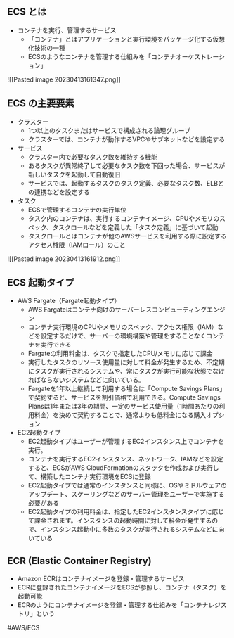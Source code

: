 
## ECS とは

- コンテナを実行、管理するサービス
	- 「コンテナ」とはアプリケーションと実行環境をパッケージ化する仮想化技術の一種
	- ECSのようなコンテナを管理する仕組みを「コンテナオーケストレーション」

![[Pasted image 20230413161347.png]]

## ECS の主要要素


- クラスター  
	- 1つ以上のタスクまたはサービスで構成される論理グループ
	- クラスターでは、コンテナが動作するVPCやサブネットなどを設定する  
- サービス  
	- クラスター内で必要なタスク数を維持する機能
	- あるタスクが異常終了して必要なタスク数を下回った場合、サービスが新しいタスクを起動して自動復旧
	- サービスでは、起動するタスクのタスク定義、必要なタスク数、ELBとの連携などを設定する
- タスク  
	- ECSで管理するコンテナの実行単位
	- タスク内のコンテナは、実行するコンテナイメージ、CPUやメモリのスペック、タスクロールなどを定義した「タスク定義」に基づいて起動
	- タスクロールとはコンテナが他のAWSサービスを利用する際に設定するアクセス権限（IAMロール）のこと  


![[Pasted image 20230413161912.png]]


## ECS 起動タイプ

- AWS Fargate（Fargate起動タイプ）  
	- AWS Fargateはコンテナ向けのサーバーレスコンピューティングエンジン
	- コンテナ実行環境のCPUやメモリのスペック、アクセス権限（IAM）などを設定するだけで、サーバーの環境構築や管理をすることなくコンテナを実行できる  
	- Fargateの利用料金は、タスクで指定したCPU/メモリに応じて課金
	- 実行したタスクのリソース使用量に対して料金が発生するため、不定期にタスクが実行されるシステムや、常にタスクが実行可能な状態でなければならないシステムなどに向いている。  
	- Fargateを1年以上継続して利用する場合は「Compute Savings Plans」で契約すると、サービスを割引価格で利用できる。Compute Savings Plansは1年または3年の期間、一定のサービス使用量（1時間あたりの利用料金）を決めて契約することで、通常よりも低料金になる購入オプション
- EC2起動タイプ  
	- EC2起動タイプはユーザーが管理するEC2インスタンス上でコンテナを実行。
	- コンテナを実行するEC2インスタンス、ネットワーク、IAMなどを設定すると、ECSがAWS CloudFormationのスタックを作成および実行して、構築したコンテナ実行環境をECSに登録
	- EC2起動タイプでは通常のインスタンスと同様に、OSやミドルウェアのアップデート、スケーリングなどのサーバー管理をユーザーで実施する必要がある  
	- EC2起動タイプの利用料金は、指定したEC2インスタンスタイプに応じて課金されます。インスタンスの起動時間に対して料金が発生するので、インスタンス起動中に多数のタスクが実行されるシステムなどに向いている

## ECR (Elastic Container Registry)

- Amazon ECRはコンテナイメージを登録・管理するサービス
- ECRに登録されたコンテナイメージをECSが参照し、コンテナ（タスク）を起動可能
- ECRのようにコンテナイメージを登録・管理する仕組みを「コンテナレジストリ」という

#AWS/ECS